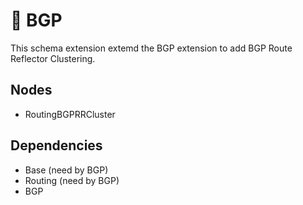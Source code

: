 # 🧩 BGP

This schema extension extemd the BGP extension to add BGP Route Reflector Clustering.

## Nodes

- RoutingBGPRRCluster

## Dependencies

- Base (need by BGP)
- Routing (need by BGP)
- BGP
